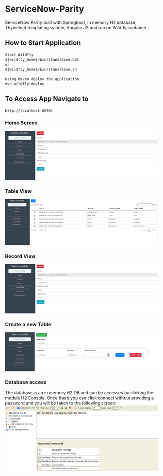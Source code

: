 # ServiceNow-Parity
ServiceNow Parity built with Springboot, in memory H2 database, Thymeleaf templating system, Angular JS and run on Wildfly container

## How to Start Application
```
Start Wildfly
${wildfly_home}/bin/standalone.bat
or
${wildfly_home}/bin/standalone.sh

Using Maven deploy the application
mvn wildfly:deploy
```

## To Access App Navigate to
```
http://localhost:8080/
```
### Home Screen
![Alt text](https://github.com/fallen576/ServiceNow-Parity/blob/master/src/main/resources/static/css/record_view.PNG "Home Screen")

### Table View
![Alt text](https://github.com/fallen576/ServiceNow-Parity/blob/master/src/main/resources/static/css/example_modules.PNG "Table View")

### Record View
![Alt text](https://github.com/fallen576/ServiceNow-Parity/blob/master/src/main/resources/static/css/record_view.PNG "Record View")

### Create a new Table
![Alt text](https://github.com/fallen576/ServiceNow-Parity/blob/master/src/main/resources/static/css/create_table.PNG "Create Table View")

### Database access
The database is an in memory H2 DB and can be accesses by clicking the module H2 Console. Once there you can click connect without providing a password and you will be taken to the following screen:
![Alt text](https://github.com/fallen576/ServiceNow-Parity/blob/master/src/main/resources/static/css/db.PNG "DB View")

